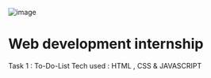 ![image](https://user-images.githubusercontent.com/112973670/235313085-4c3eb9fd-d577-4f5a-b934-4f9d2d7e5580.png)


# Web development internship
Task 1 : To-Do-List
Tech used : HTML , CSS & JAVASCRIPT

